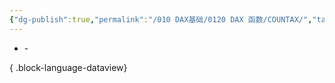 ```yaml
---
{"dg-publish":true,"permalink":"/010 DAX基础/0120 DAX 函数/COUNTAX/","tags":["dax函数","迭代","聚合"]}
---
```


- \-

{ .block-language-dataview}
